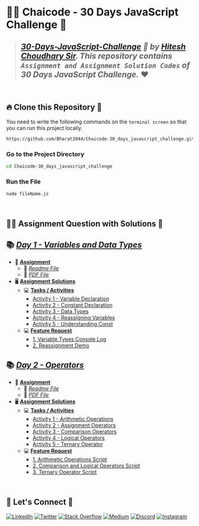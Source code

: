 # 🧑‍💻 **Chaicode - 30 Days JavaScript Challenge** 🎯

> ## _[30-Days-JavaScript-Challenge](https://courses.chaicode.com/learn/home) 🚀 by [Hitesh Choudhary Sir](https://www.linkedin.com/in/hiteshchoudhary/). This repository contains `Assignment and Assignment Solution Codes` of 30 Days JavaScript Challenge._ ❤️

<br/>

## 🔥 **Clone this Repository** 💫
You need to write the following commands on the `terminal screen` so that you can run this project locally.

```bash
https://github.com/Bharat2044/Chaicode-30_days_javascript_challenge.git
```

### Go to the Project Directory
```sh
cd Chaicode-30_days_javascript_challenge
```

### Run the File
```sh
node fileName.js
```

<br/>

## 👨‍💻 **Assignment Question with Solutions** 👀

## 📚 [_Day 1 - Variables and Data Types_](./Day%201%20-%20Variables%20and%20Data%20Types/)
- 📒 [**Assignment**](./Day%201%20-%20Variables%20and%20Data%20Types/Assignment/)
    - 📝 [_Readme File_](./Day%201%20-%20Variables%20and%20Data%20Types/Assignment/Day%201%20-%20Variables%20and%20Data%20Types%20Assignment.md)
    - 📝 [_PDF File_](./Day%201%20-%20Variables%20and%20Data%20Types/Assignment/Day%201%20-%20Variables%20and%20Data%20Types%20Assignment.png)
- 🖥️ [**Assignment Solutions**](./Day%201%20-%20Variables%20and%20Data%20Types/Solutions/)
    - 💻 [**Tasks / Activities**](./Day%201%20-%20Variables%20and%20Data%20Types/Solutions/Tasks%20or%20Activities/)
        - [Activity 1 - Variable Declaration](./Day%201%20-%20Variables%20and%20Data%20Types/Solutions/Tasks%20or%20Activities/Activity%201%20-%20Variable%20Declaration/)
        - [Activity 2 - Constant Declaration](./Day%201%20-%20Variables%20and%20Data%20Types/Solutions/Tasks%20or%20Activities/Activity%202%20-%20Constant%20Declaration/)
        - [Activity 3 - Data Types](./Day%201%20-%20Variables%20and%20Data%20Types/Solutions/Tasks%20or%20Activities/Activity%203%20-%20Data%20Types/)
        - [Activity 4 - Reassigning Variables](./Day%201%20-%20Variables%20and%20Data%20Types/Solutions/Tasks%20or%20Activities/Activity%204%20-%20Reassigning%20Variables/)
        - [Activity 5 - Understanding Const](./Day%201%20-%20Variables%20and%20Data%20Types/Solutions/Tasks%20or%20Activities/Activity%205%20-%20Understanding%20Const/)
    - 💻 [**Feature Request**](./Day%201%20-%20Variables%20and%20Data%20Types/Solutions/Feature%20Request/)
        - [1. Variable Types Console Log](./Day%201%20-%20Variables%20and%20Data%20Types/Solutions/Feature%20Request/1.%20Variable%20Types%20Console%20Log/)
        - [2. Reassignment Demo](./Day%201%20-%20Variables%20and%20Data%20Types/Solutions/Feature%20Request/2.%20Reassignment%20Demo/)

## 📚 [_Day 2 - Operators_](./Day%202%20-%20Operators/)
- 📒 [**Assignment**](./Day%202%20-%20Operators/Assignment/)
    - 📝 [_Readme File_](./Day%202%20-%20Operators/Assignment/Day%202%20-%20Operators%20Assignment.md)
    - 📝 [_PDF File_](/Day%202%20-%20Operators/Assignment/Day%202-%20Operators%20Assignmet.jpg)
- 🖥️ [**Assignment Solutions**](./Day%202%20-%20Operators/Solutions/)
    - 💻 [**Tasks / Activities**](./Day%202%20-%20Operators/Solutions/Tasks%20or%20Activities/)
        - [Activity 1 - Arithmetic Operations](./Day%202%20-%20Operators/Solutions/Tasks%20or%20Activities/Activity%201%20-%20Arithmetic%20Operations/)
        - [Activity 2 - Assignment Operators](./Day%202%20-%20Operators/Solutions/Tasks%20or%20Activities/Activity%202%20-%20Assignment%20Operators/)
        - [Activity 3 - Comparison Operators](./Day%202%20-%20Operators/Solutions/Tasks%20or%20Activities/Activity%203%20-%20Comparison%20Operators/)
        - [Activity 4 - Logical Operators](./Day%202%20-%20Operators/Solutions/Tasks%20or%20Activities/Activity%204%20-%20Logical%20Operators/)
        - [Activity 5 - Ternary Operator](./Day%202%20-%20Operators/Solutions/Tasks%20or%20Activities/Activity%205%20-%20Ternary%20Operator/)
    - 💻 [**Feature Request**](./Day%202%20-%20Operators/Solutions/Feature%20Request/)
        - [1. Arithmetic Operations Script](./Day%202%20-%20Operators/Solutions/Feature%20Request/1.%20Arithmetic%20Operations%20Script/)
        - [2. Comparison and Logical Operators Script](./Day%202%20-%20Operators/Solutions/Feature%20Request/2.%20Comparison%20and%20Logical%20Operators%20Script/)
        - [3. Ternary Operator Script](./Day%202%20-%20Operators/Solutions/Feature%20Request/3.%20Ternary%20Operator%20Script/)


<br />

## 🔗 **Let's Connect** 🤝
[![LinkedIn](https://img.shields.io/badge/LinkedIn-%230077B5.svg?logo=linkedin&logoColor=white)](https://www.linkedin.com/in/bharat2044/)
[![Twitter](https://img.shields.io/badge/Twitter-%231DA1F2.svg?logo=Twitter&logoColor=white)](https://twitter.com/bharat__2044) 
[![Stack Overflow](https://img.shields.io/badge/-Stackoverflow-FE7A16?logo=stack-overflow&logoColor=white)](https://stackoverflow.com/users/21453213/bharat2044)
<a href='https://medium.com/@Bharat2044' target="_blank"><img alt='Medium' src='https://img.shields.io/badge/Medium-100000?style=plastic&logo=Medium&logoColor=000000&labelColor=475AC7&color=475AC7'/></a>
[![Discord](https://img.shields.io/badge/Discord-%237289DA.svg?logo=discord&logoColor=white)](https://discordapp.com/users/1202345957216231446) 
[![Instagram](https://img.shields.io/badge/Instagram-%23E4405F.svg?logo=Instagram&logoColor=white)](https://www.instagram.com/bharat__2044) 